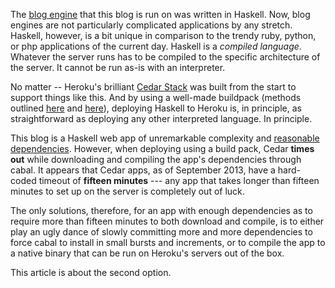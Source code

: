 The [blog engine][engine] that this blog is run on was written in Haskell.
Now, blog engines are not particularly complicated applications by any
stretch. Haskell, however, is a bit unique in comparison to the trendy ruby,
python, or php applications of the current day.  Haskell is a *compiled
language*.  Whatever the server runs has to be compiled to the specific
architecture of the server.  It cannot be run as-is with an interpreter.

<!-- Now, blog engines are not particularly complicated applications by any -->
<!-- stretch.  They're only one step above the Pastie Clone and the Todo List, and -->
<!-- if you don't expect to be able to add posts between deploys, are even simpler -->
<!-- in that they may be *completely static* and every page pre-compiled to html -->
<!-- before it even reaches the server. -->

No matter -- Heroku's brilliant [Cedar Stack][cedar] was built from the start
to support things like this.  And by using a well-made buildpack (methods
outlined [here][method1] and [here][method2]), deploying Haskell to Heroku is,
in principle, as straightforward as deploying any other interpreted language.
In principle.

This blog is a Haskell web app of unremarkable complexity and
[reasonable dependencies][dependencies].  However, when deploying using a
build pack, Cedar **times out** while downloading and compiling the app's
dependencies through cabal.  It appears that Cedar apps, as of September 2013,
have a hard-coded timeout of **fifteen minutes** --- any app that takes longer
than fifteen minutes to set up on the server is completely out of luck.

The only solutions, therefore, for an app with enough dependencies as to
require more than fifteen minutes to both download and compile, is to either
play an ugly dance of slowly committing more and more dependencies to force
cabal to install in small bursts and increments, or to compile the app to a
native binary that can be run on Heroku's servers out of the box.

This article is about the second option.

[engine]: https://github.com/mstksg/blog
[cedar]: https://devcenter.heroku.com/articles/cedar
[method1]: http://adit.io/posts/2013-04-15-making-a-website-with-haskell.html#deploying-to-heroku
[method2]: http://blog.begriffs.com/2013/08/deploying-yesod-to-heroku-with-postgres.html
[dependencies]: https://github.com/mstksg/blog/blob/master/blog.cabal#L20-52


